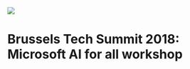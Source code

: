 ![](http://datactivist.com/img/githubMic.png)
# Brussels Tech Summit 2018: Microsoft AI for all workshop
